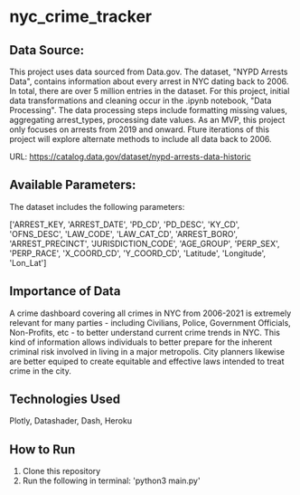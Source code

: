 # nyc_crime_tracker

## Data Source:

This project uses data sourced from Data.gov. The dataset, "NYPD Arrests Data", contains information about every arrest in NYC dating back to 2006. In total, there are over 5 million entries in the dataset.
For this project, initial data transformations and cleaning occur in the .ipynb notebook, "Data Processing". The data processing steps include formatting missing values, aggregating arrest_types, processing date values. As an MVP, this project only focuses on arrests from 2019 and onward. Fture iterations of this project will explore alternate methods to include all data back to 2006.

URL: https://catalog.data.gov/dataset/nypd-arrests-data-historic

## Available Parameters:

The dataset includes the following parameters:

  ['ARREST_KEY, 'ARREST_DATE', 'PD_CD', 'PD_DESC', 'KY_CD', 'OFNS_DESC', 'LAW_CODE', 'LAW_CAT_CD', 'ARREST_BORO', 'ARREST_PRECINCT',
       'JURISDICTION_CODE', 'AGE_GROUP', 'PERP_SEX', 'PERP_RACE', 'X_COORD_CD', 'Y_COORD_CD', 'Latitude', 'Longitude', 'Lon_Lat']
       
       
## Importance of Data

A crime dashboard covering all crimes in NYC from 2006-2021 is extremely relevant for many parties - including Civilians, Police, Government Officials, Non-Profits, etc - to better understand current crime trends in NYC. This kind of information allows individuals to better prepare for the inherent criminal risk involved in living in a major metropolis. City planners likewise are better equiped to create equitable and effective laws intended to treat crime in the city.


## Technologies Used

Plotly, Datashader, Dash, Heroku


## How to Run

1. Clone this repository
2. Run the following in terminal: 'python3 main.py'

